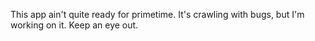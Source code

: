 This app ain't quite ready for primetime. It's crawling with bugs, but I'm working on it. Keep an eye out. 
